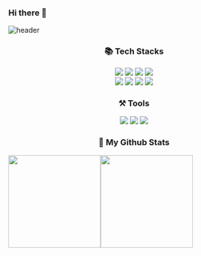 ### Hi there 👋
![header](https://capsule-render.vercel.app/api?type=waving&color=auto&height=220&section=header&text=Hoeon's%20Github!&fontSize=90)
<div align="center">
  <div><h3>📚 Tech Stacks</h3></div>
<p align="center">
  <img src="https://img.shields.io/badge/Python-3776AB?style=flat-square&logo=python&logoColor=white"/></a>
  <img src="https://img.shields.io/badge/HTML-E34F26?style=flat-square&logo=HTML5&logoColor=white"/></a>
  <img src="https://img.shields.io/badge/CSS-1572B6?style=flat-square&logo=css3&logoColor=white"/></a>
  <img src="https://img.shields.io/badge/TailwindCSS-06B6D4?style=flat-square&logo=tailwindcss&logoColor=white"/></a>
  <br />
  <img src="https://img.shields.io/badge/Javascript-ffb13b?style=flat-square&logo=javascript&logoColor=white"/></a>
  <img src="https://img.shields.io/badge/Typescript-3178c6?style=flat-square&logo=Typescript&logoColor=white"/></a>
  <img src="https://img.shields.io/badge/React-61dafb?style=flat-square&logo=React&logoColor=white"/></a>
  <img src="https://img.shields.io/badge/Next.js-000000?style=flat-square&logo=Next.js&logoColor=white"/></a>
</p>
<p align="center">
  <div><h3>⚒️ Tools</h3></div>
  <img src="https://img.shields.io/badge/Git-F05032?style=flat-square&logo=Git&logoColor=white"/></a>
   <img src="https://img.shields.io/badge/Github-000000?style=flat-square&logo=github&logoColor=white"/></a>
   <img src="https://img.shields.io/badge/VisualStudioCode-06B6D4?style=flat-square&logo=visualstudiocode&logoColor=white"/></a>
  <br />  
</p>

</div>


<div align="center">
  <h3>📌 My Github Stats</h3>
  <div style="display: flex;">
    <img src="https://github-readme-stats.vercel.app/api/top-langs/?username=honi31&langs_count=10&layout=compact&theme=default" style="height: 185px;"/>
    <img src="https://github-readme-stats.vercel.app/api?username=honi31&show_icons=true&theme=default" style="height: 185px;"/>
  </div>
</div>


<!--
**honi31/honi31** is a ✨ _special_ ✨ repository because its `README.md` (this file) appears on your GitHub profile.

Here are some ideas to get you started:

- 🔭 I’m currently working on ...
- 🌱 I’m currently learning ...
- 👯 I’m looking to collaborate on ...
- 🤔 I’m looking for help with ...
- 💬 Ask me about ...
- 📫 How to reach me: ...
- 😄 Pronouns: ...
- ⚡ Fun fact: ...
-->
